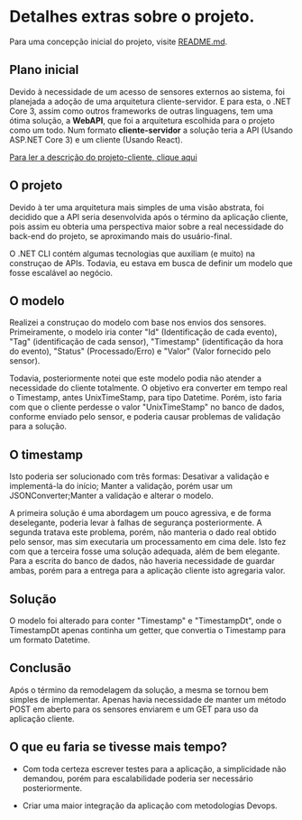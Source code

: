 # Detalhes extras sobre o projeto.

Para uma concepção inicial do projeto, visite [README.md](./README.md).

## Plano inicial

Devido à necessidade de um acesso de sensores externos ao sistema, foi planejada 
a adoção de uma arquitetura cliente-servidor. E para esta, o .NET Core 3, assim como 
outros frameworks de outras linguagens, tem uma ótima solução, a **WebAPI**, que foi 
a arquitetura escolhida para o projeto como um todo. Num formato **cliente-servidor** 
a solução teria a API (Usando ASP.NET Core 3) e um cliente (Usando React).

[Para ler a descrição do projeto-cliente, clique aqui](../sensor-radix-client/PROJECT.md)

## O projeto

Devido à ter uma arquitetura mais simples de uma visão abstrata, foi decidido que a API
seria desenvolvida após o término da aplicação cliente, pois assim eu obteria uma perspectiva
maior sobre a real necessidade do back-end do projeto, se aproximando mais do usuário-final.

O .NET CLI contém algumas tecnologias que auxiliam (e muito) na construçao de APIs. Todavia, 
eu estava em busca de definir um modelo que fosse escalável ao negócio.

## O modelo

Realizei a construçao do modelo com base nos envios dos sensores. Primeiramente, o modelo iria conter 
"Id" (Identificação de cada evento), "Tag" (identificação de cada sensor), "Timestamp" (identificação da hora do evento), "Status" (Processado/Erro) e "Valor" (Valor fornecido pelo sensor).

Todavia, posteriormente notei que este modelo podia não atender a necessidade do cliente totalmente. O objetivo era converter em tempo real o Timestamp, antes UnixTimeStamp, para tipo Datetime. Porém, isto faria com que o cliente perdesse o valor "UnixTimeStamp" no banco de dados, conforme enviado pelo sensor, e poderia causar problemas de validação para a solução.

## O timestamp

Isto poderia ser solucionado com três formas: Desativar a validação e implementá-la do início; Manter a validação, porém usar um JSONConverter;Manter a validação e alterar o modelo.

A primeira solução é uma abordagem um pouco agressiva, e de forma deselegante, poderia levar à falhas de segurança posteriormente. A segunda tratava este problema, porém, não manteria o dado real obtido pelo sensor, mas sim executaria um processamento em cima dele. Isto fez com que a terceira fosse uma solução adequada, além de bem elegante. Para a escrita do banco de dados, não haveria necessidade de guardar ambas, porém para a entrega para a aplicação cliente isto agregaria valor.

## Solução

O modelo foi alterado para conter "Timestamp" e "TimestampDt", onde o TimestampDt apenas continha um getter, que convertia o Timestamp para um formato Datetime.

## Conclusão

Após o término da remodelagem da solução, a mesma se tornou bem simples de implementar. Apenas havia necessidade de manter um método POST em aberto para os sensores enviarem e um GET para uso da aplicação cliente.

## O que eu faria se tivesse mais tempo?

- Com toda certeza escrever testes para a aplicação, a simplicidade não demandou, porém para escalabilidade poderia ser necessário posteriormente.

- Criar uma maior integração da aplicação com metodologias Devops.